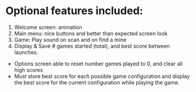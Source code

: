 # Optional features included:
1. Welcome screen: animation
2. Main menu: nice buttons and better than expected screen look
3. Game: Play sound on scan and on find a mine
4. Display & Save # games started (total), and best score between launches.
  * Options screen able to reset number games played to 0, and clear all high scores
  * Must store best score for each possible game configuration and display the best score for the current configuration while playing the game.